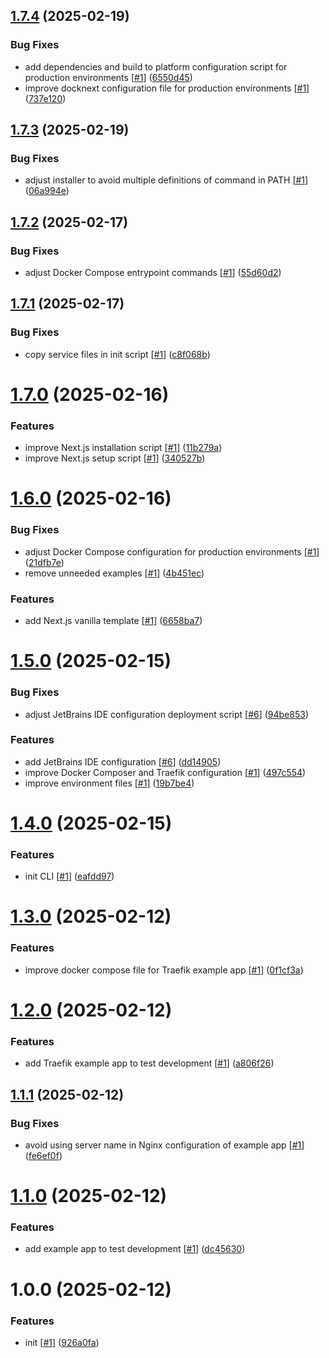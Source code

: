 ## [1.7.4](https://github.com/d3p1/docknext/compare/v1.7.3...v1.7.4) (2025-02-19)


### Bug Fixes

* add dependencies and build to platform configuration script for production environments [[#1](https://github.com/d3p1/docknext/issues/1)] ([6550d45](https://github.com/d3p1/docknext/commit/6550d45a4e834b7488c85184f6f9c55c045fa363))
* improve docknext configuration file for production environments [[#1](https://github.com/d3p1/docknext/issues/1)] ([737e120](https://github.com/d3p1/docknext/commit/737e120b66f9530a40da14b702a219409ac5cc59))

## [1.7.3](https://github.com/d3p1/docknext/compare/v1.7.2...v1.7.3) (2025-02-19)


### Bug Fixes

* adjust installer to avoid multiple definitions of command in PATH [[#1](https://github.com/d3p1/docknext/issues/1)] ([06a994e](https://github.com/d3p1/docknext/commit/06a994ebd7a468647fe293d36837ea0e7e9be66c))

## [1.7.2](https://github.com/d3p1/docknext/compare/v1.7.1...v1.7.2) (2025-02-17)


### Bug Fixes

* adjust Docker Compose entrypoint commands [[#1](https://github.com/d3p1/docknext/issues/1)] ([55d60d2](https://github.com/d3p1/docknext/commit/55d60d28305928bde01461bf6b90fd15420adffe))

## [1.7.1](https://github.com/d3p1/docknext/compare/v1.7.0...v1.7.1) (2025-02-17)


### Bug Fixes

* copy service files in init script [[#1](https://github.com/d3p1/docknext/issues/1)] ([c8f068b](https://github.com/d3p1/docknext/commit/c8f068b7660b6af93ef218ec3e885388965ea538))

# [1.7.0](https://github.com/d3p1/docknext/compare/v1.6.0...v1.7.0) (2025-02-16)


### Features

* improve Next.js installation script [[#1](https://github.com/d3p1/docknext/issues/1)] ([11b279a](https://github.com/d3p1/docknext/commit/11b279a4f927179e902f11b683337202ad79da9a))
* improve Next.js setup script [[#1](https://github.com/d3p1/docknext/issues/1)] ([340527b](https://github.com/d3p1/docknext/commit/340527be5cca5beedb2997bc334fb170ffad3c49))

# [1.6.0](https://github.com/d3p1/docknext/compare/v1.5.0...v1.6.0) (2025-02-16)


### Bug Fixes

* adjust Docker Compose configuration for production environments [[#1](https://github.com/d3p1/docknext/issues/1)] ([21dfb7e](https://github.com/d3p1/docknext/commit/21dfb7ec01851130e8866a0766027f9fe4ecde92))
* remove unneeded examples [[#1](https://github.com/d3p1/docknext/issues/1)] ([4b451ec](https://github.com/d3p1/docknext/commit/4b451ec03ce7a490c246b72f7e7eed0966c9bd7c))


### Features

* add Next.js vanilla template [[#1](https://github.com/d3p1/docknext/issues/1)] ([6658ba7](https://github.com/d3p1/docknext/commit/6658ba72102f4814d8803d5c7fc697d1571a49a4))

# [1.5.0](https://github.com/d3p1/docknext/compare/v1.4.0...v1.5.0) (2025-02-15)


### Bug Fixes

* adjust JetBrains IDE configuration deployment script [[#6](https://github.com/d3p1/docknext/issues/6)] ([94be853](https://github.com/d3p1/docknext/commit/94be853367e2211d40e6a5b4308ab79b5a533b12))


### Features

* add JetBrains IDE configuration [[#6](https://github.com/d3p1/docknext/issues/6)] ([dd14905](https://github.com/d3p1/docknext/commit/dd14905e90c31d22cc1f7c023fadacee9942d439))
* improve Docker Composer and Traefik configuration [[#1](https://github.com/d3p1/docknext/issues/1)] ([497c554](https://github.com/d3p1/docknext/commit/497c554a452bbdc90abf575c2a9ee2713af0e840))
* improve environment files [[#1](https://github.com/d3p1/docknext/issues/1)] ([19b7be4](https://github.com/d3p1/docknext/commit/19b7be4a9d8c6585f9ee3b98a949e5ac9ae006c5))

# [1.4.0](https://github.com/d3p1/docknext/compare/v1.3.0...v1.4.0) (2025-02-15)


### Features

* init CLI [[#1](https://github.com/d3p1/docknext/issues/1)] ([eafdd97](https://github.com/d3p1/docknext/commit/eafdd97592ca0deaf560e81f2bedb171f4ff9f14))

# [1.3.0](https://github.com/d3p1/docknext/compare/v1.2.0...v1.3.0) (2025-02-12)


### Features

* improve docker compose file for Traefik example app [[#1](https://github.com/d3p1/docknext/issues/1)] ([0f1cf3a](https://github.com/d3p1/docknext/commit/0f1cf3a20eb2587403d249618296508039d5ab50))

# [1.2.0](https://github.com/d3p1/docknext/compare/v1.1.1...v1.2.0) (2025-02-12)


### Features

* add Traefik example app to test development [[#1](https://github.com/d3p1/docknext/issues/1)] ([a806f26](https://github.com/d3p1/docknext/commit/a806f26ff9b37527efb9c94c95c4aa2457b89a72))

## [1.1.1](https://github.com/d3p1/docknext/compare/v1.1.0...v1.1.1) (2025-02-12)


### Bug Fixes

* avoid using server name in Nginx configuration of example app [[#1](https://github.com/d3p1/docknext/issues/1)] ([fe6ef0f](https://github.com/d3p1/docknext/commit/fe6ef0f06225851ccfc0e33a01496b33299ccabd))

# [1.1.0](https://github.com/d3p1/docknext/compare/v1.0.0...v1.1.0) (2025-02-12)


### Features

* add example app to test development [[#1](https://github.com/d3p1/docknext/issues/1)] ([dc45630](https://github.com/d3p1/docknext/commit/dc45630f75baf8b15ab7d12a8ad0419ccb943568))

# 1.0.0 (2025-02-12)


### Features

* init [[#1](https://github.com/d3p1/docknext/issues/1)] ([926a0fa](https://github.com/d3p1/docknext/commit/926a0fad3f1317f83fe6baa7603fb77935705ede))

